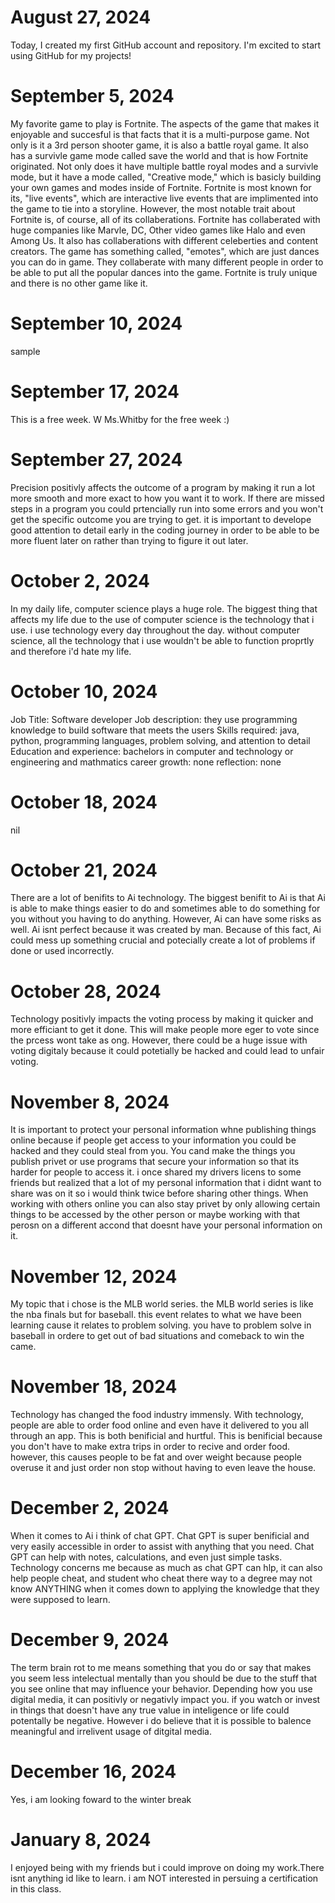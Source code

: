 # August 27, 2024
Today, I created my first GitHub account and repository. I'm excited to start using GitHub for my projects!
# September 5, 2024
My favorite game to play is Fortnite. The aspects of the game that makes it enjoyable and succesful is that facts that it is a multi-purpose game. Not only is it a 3rd person shooter game, it is also a battle royal game. It also has a survivle game mode called save the world and that is how Fortnite originated. Not only does it have multiple battle royal modes and a survivle mode, but it have a mode called, "Creative mode," which is basicly building your own games and modes inside of Fortnite. Fortnite is most known for its, "live events", which are interactive live events that are implimented into the game to tie into a storyline. However, the most notable trait about Fortnite is, of course, all of its collaberations. Fortnite has collaberated with huge companies like Marvle, DC, Other video games like Halo and even Among Us. It also has collaberations with different celeberties and content creators. The game has something called, "emotes", which are just dances you can do in game. They collaberate with many different people in order to be able to put all the popular dances into the game. Fortnite is truly unique and there is no other game like it.
# September 10, 2024
sample
# September 17, 2024
This is a free week. W Ms.Whitby for the free week :) 
# September 27, 2024
Precision positivly affects the outcome of a program by making it run a lot more smooth and more exact to how you want it to work. If there are missed steps in a program you could prtencially run into some errors and you won't get the specific outcome you are trying to get. it is important to develope good attention to detail early in the coding journey in order to be able to be more fluent later on rather than trying to figure it out later.
# October 2, 2024
In my daily life, computer science plays a huge role. The biggest thing that affects my life due to the use of computer science is the technology that i use. i use technology every day throughout the day. without computer science, all the technology that i use wouldn't be able to function proprtly and therefore i'd hate my life.
# October 10, 2024
Job Title: Software developer
Job description: they use programming knowledge to build software that meets the users
Skills required: java, python, programming languages, problem solving, and attention to detail
Education and experience: bachelors in computer and technology or engineering and mathmatics
career growth: none
reflection: none
# October 18, 2024
nil
# October 21, 2024 
There are a lot of benifits to Ai technology. The biggest benifit to Ai is that Ai is able to make things easier to do and sometimes able to do something for you without you having to do anything. However, Ai can have some risks as well. Ai isnt perfect because it was created by man. Because of this fact, Ai could mess up something crucial and potecially create a lot of problems if done or used incorrectly.
# October 28, 2024
Technology positivly impacts the voting process by making it quicker and more efficiant to get it done. This will make people more eger to vote since the prcess wont take as ong. However, there could be a huge issue with voting digitaly because it could potetially be hacked and could lead to unfair voting.
# November 8, 2024
It is important to protect your personal information whne publishing things online because if people get access to your information you could be hacked and they could steal from you. You cand make the things you publish privet or use programs that secure your information so that its harder for people to access it. i once shared my drivers licens to some friends but realized that a lot of my personal information that i didnt want to share was on it so i would think twice before sharing other things. When working with others online you can also stay privet by only allowing certain things to be accessed by the other person or maybe working with that perosn on a different accond that doesnt have your personal information on it. 
# November 12, 2024
My topic that i chose is the MLB world series. the MLB world series is like the nba finals but for baseball. this event relates to what we have been learning cause it relates to problem solving. you have to problem solve in baseball in ordere to get out of bad situations and comeback to win the came.
# November 18, 2024
Technology has changed the food industry immensly. With technology, people are able to order food online and even have it delivered to you all through an app. This is both benificial and hurtful. This is benificial because you don't have to make extra trips in order to recive and order food. however, this causes people to be fat and over weight because people overuse it and just order non stop without having to even leave the house.
# December 2, 2024
When it comes to Ai i think of chat GPT. Chat GPT is super benificial and very easily accessible in order to assist with anything that you need. Chat GPT can help with notes, calculations, and even just simple tasks. Technology concerns me because as much as chat GPT can hlp, it can also help people cheat, and student who cheat there way to a degree may not know ANYTHING when it comes down to applying the knowledge that they were supposed to learn. 
# December 9, 2024
The term brain rot to me means something that you do or say that makes you seem less intelectual mentally than you should be due to the stuff that you see online that may influence your behavior. Depending how you use digital media, it can positivly or negativly impact you. if you watch or invest in things that doesn't have any true value in inteligence or life could potentally be negative. However i do believe that it is possible to balence meaningful and irrelivent usage of ditgital media. 
# December 16, 2024
Yes, i am looking foward to the winter break
# January 8, 2024
I enjoyed being with my friends but i could improve on doing my work.There isnt anything id like to learn. i am NOT interested in persuing a certification in this class.
